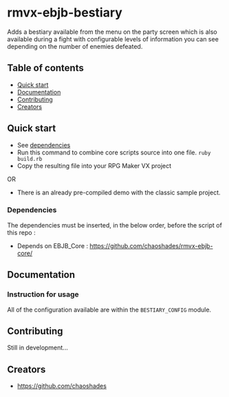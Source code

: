 # rmvx-ebjb-bestiary

Adds a bestiary available from the menu on the party screen which is also available during a fight with configurable levels of information you can see depending on the number of enemies defeated.

## Table of contents

- [Quick start](#quick-start)
- [Documentation](#documentation)
- [Contributing](#contributing)
- [Creators](#creators)

## Quick start

- See [dependencies](#dependencies)
- Run this command to combine core scripts source into one file. `ruby build.rb`
- Copy the resulting file into your RPG Maker VX project 

OR

- There is an already pre-compiled demo with the classic sample project.

### Dependencies

The dependencies must be inserted, in the below order, before the script of this repo :

- Depends on EBJB_Core : <https://github.com/chaoshades/rmvx-ebjb-core/>

## Documentation

### Instruction for usage

All of the configuration available are within the `BESTIARY_CONFIG` module.

## Contributing

Still in development...

## Creators

- <https://github.com/chaoshades>
